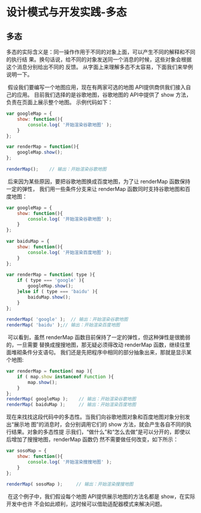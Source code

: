 # 设计模式与开发实践-多态

## 多态

​		多态的实际含义是：同一操作作用于不同的对象上面，可以产生不同的解释和不同的执行结 果。换句话说，给不同的对象发送同一个消息的时候，这些对象会根据这个消息分别给出不同的 反馈。 从字面上来理解多态不太容易，下面我们来举例说明一下。

​		假设我们要编写一个地图应用，现在有两家可选的地图 API提供商供我们接入自己的应用。 目前我们选择的是谷歌地图，谷歌地图的 API中提供了 show 方法，负责在页面上展示整个地图。 示例代码如下： 

```javascript
var googleMap = {     
	show: function(){         
		console.log( '开始渲染谷歌地图' );     
	} 
}; 

var renderMap = function(){     
    googleMap.show();    
}; 
 
renderMap();    // 输出：开始渲染谷歌地图 
```

​		后来因为某些原因，要把谷歌地图换成百度地图，为了让 renderMap 函数保持一定的弹性， 我们用一些条件分支来让 renderMap 函数同时支持谷歌地图和百度地图：

```javascript
var googleMap = {     
	show: function(){         
		console.log( '开始渲染谷歌地图' );     
	} 
}; 
 
var baiduMap = {     
    show: function(){         
        console.log( '开始渲染百度地图' );     
    } 
}; 
 
var renderMap = function( type ){     
    if ( type === 'google' ){         
        googleMap.show();        
    }else if ( type === 'baidu' ){        
        baiduMap.show();     
    } 
}; 
 
renderMap( 'google' );  // 输出：开始渲染谷歌地图  
renderMap( 'baidu' );// 输出：开始渲染百度地图 
```

​		可以看到，虽然 renderMap 函数目前保持了一定的弹性，但这种弹性是很脆弱的，一旦需要 替换成搜搜地图，那无疑必须得改动 renderMap 函数，继续往里面堆砌条件分支语句。 我们还是先把程序中相同的部分抽象出来，那就是显示某个地图:

```javascript
var renderMap = function( map ){     
    if ( map.show instanceof Function ){         
        map.show();     
    } 
};
renderMap( googleMap );    // 输出：开始渲染谷歌地图  
renderMap( baiduMap );     // 输出：开始渲染百度地图  
```

现在来找找这段代码中的多态性。当我们向谷歌地图对象和百度地图对象分别发出“展示地 图”的消息时，会分别调用它们的 show 方法，就会产生各自不同的执行结果。对象的多态性提 示我们，“做什么”和“怎么去做”是可以分开的，即使以后增加了搜搜地图，renderMap 函数仍 然不需要做任何改变，如下所示：

```javascript
var sosoMap = {     
    show: function(){         
        console.log( '开始渲染搜搜地图' );     
    } 
}; 
 
renderMap( sosoMap );     // 输出：开始渲染搜搜地图
```

​		在这个例子中，我们假设每个地图 API提供展示地图的方法名都是 show，在实际开发中也许 不会如此顺利，这时候可以借助适配器模式来解决问题。